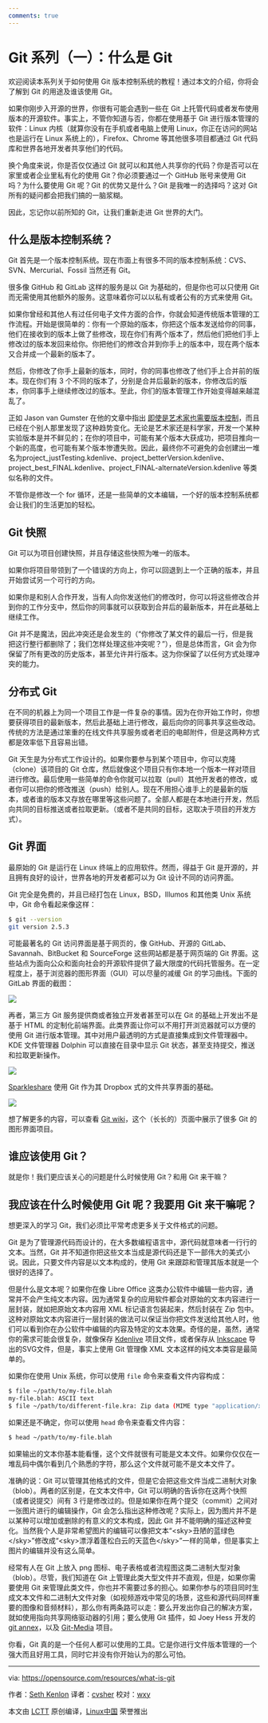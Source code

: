 ```yaml
---
comments: true
---
```


Git 系列（一）：什么是 Git
===========

欢迎阅读本系列关于如何使用 Git 版本控制系统的教程！通过本文的介绍，你将会了解到 Git 的用途及谁该使用 Git。

如果你刚步入开源的世界，你很有可能会遇到一些在 Git 上托管代码或者发布使用版本的开源软件。事实上，不管你知道与否，你都在使用基于 Git 进行版本管理的软件：Linux 内核（就算你没有在手机或者电脑上使用 Linux，你正在访问的网站也是运行在 Linux 系统上的），Firefox、Chrome 等其他很多项目都通过 Git 代码库和世界各地开发者共享他们的代码。

换个角度来说，你是否仅仅通过 Git 就可以和其他人共享你的代码？你是否可以在家里或者企业里私有化的使用 Git？你必须要通过一个 GitHub 账号来使用 Git 吗？为什么要使用 Git 呢？Git 的优势又是什么？Git 是我唯一的选择吗？这对 Git 所有的疑问都会把我们搞的一脑浆糊。

因此，忘记你以前所知的 Git，让我们重新走进 Git 世界的大门。

## 什么是版本控制系统？

Git 首先是一个版本控制系统。现在市面上有很多不同的版本控制系统：CVS、SVN、Mercurial、Fossil 当然还有 Git。

很多像 GitHub 和 GitLab 这样的服务是以 Git 为基础的，但是你也可以只使用 Git 而无需使用其他额外的服务。这意味着你可以以私有或者公有的方式来使用 Git。

如果你曾经和其他人有过任何电子文件方面的合作，你就会知道传统版本管理的工作流程。开始是很简单的：你有一个原始的版本，你把这个版本发送给你的同事，他们在接收到的版本上做了些修改，现在你们有两个版本了，然后他们把他们手上修改过的版本发回来给你。你把他们的修改合并到你手上的版本中，现在两个版本又合并成一个最新的版本了。

然后，你修改了你手上最新的版本，同时，你的同事也修改了他们手上合并前的版本。现在你们有 3 个不同的版本了，分别是合并后最新的版本，你修改后的版本，你同事手上继续修改过的版本。至此，你们的版本管理工作开始变得越来越混乱了。

正如 Jason van Gumster 在他的文章中指出 [即使是艺术家也需要版本控制](https://opensource.com/life/16/2/version-control-isnt-just-programmers)，而且已经在个别人那里发现了这种趋势变化。无论是艺术家还是科学家，开发一个某种实验版本是并不鲜见的；在你的项目中，可能有某个版本大获成功，把项目推向一个新的高度，也可能有某个版本惨遭失败。因此，最终你不可避免的会创建出一堆名为project\_justTesting.kdenlive、project\_betterVersion.kdenlive、project\_best\_FINAL.kdenlive、project\_FINAL-alternateVersion.kdenlive 等类似名称的文件。

不管你是修改一个 for 循环，还是一些简单的文本编辑，一个好的版本控制系统都会让我们的生活更加的轻松。

## Git 快照

Git 可以为项目创建快照，并且存储这些快照为唯一的版本。

如果你将项目带领到了一个错误的方向上，你可以回退到上一个正确的版本，并且开始尝试另一个可行的方向。

如果你是和别人合作开发，当有人向你发送他们的修改时，你可以将这些修改合并到你的工作分支中，然后你的同事就可以获取到合并后的最新版本，并在此基础上继续工作。

Git 并不是魔法，因此冲突还是会发生的（“你修改了某文件的最后一行，但是我把这行整行都删除了；我们怎样处理这些冲突呢？”），但是总体而言，Git 会为你保留了所有更改的历史版本，甚至允许并行版本。这为你保留了以任何方式处理冲突的能力。

## 分布式 Git

在不同的机器上为同一个项目工作是一件复杂的事情。因为在你开始工作时，你想要获得项目的最新版本，然后此基础上进行修改，最后向你的同事共享这些改动。传统的方法是通过笨重的在线文件共享服务或者老旧的电邮附件，但是这两种方式都是效率低下且容易出错。

Git 天生是为分布式工作设计的。如果你要参与到某个项目中，你可以克隆（clone）该项目的 Git 仓库，然后就像这个项目只有你本地一个版本一样对项目进行修改。最后使用一些简单的命令你就可以拉取（pull）其他开发者的修改，或者你可以把你的修改推送（push）给别人。现在不用担心谁手上的是最新的版本，或者谁的版本又存放在哪里等这些问题了。全部人都是在本地进行开发，然后向共同的目标推送或者拉取更新。（或者不是共同的目标，这取决于项目的开发方式）。

## Git 界面

最原始的 Git 是运行在 Linux 终端上的应用软件。然而，得益于 Git 是开源的，并且拥有良好的设计，世界各地的开发者都可以为 Git 设计不同的访问界面。

Git 完全是免费的，并且已经打包在 Linux，BSD，Illumos 和其他类 Unix 系统中，Git 命令看起来像这样：

```Bash
$ git --version
git version 2.5.3
```

可能最著名的 Git 访问界面是基于网页的，像 GitHub、开源的 GitLab、Savannah、BitBucket 和 SourceForge 这些网站都是基于网页端的 Git 界面。这些站点为面向公众和面向社会的开源软件提供了最大限度的代码托管服务。在一定程度上，基于浏览器的图形界面（GUI）可以尽量的减缓 Git 的学习曲线。下面的 GitLab 界面的截图：

![](https://opensource.com/sites/default/files/0_gitlab.png)

再者，第三方 Git 服务提供商或者独立开发者甚至可以在 Git 的基础上开发出不是基于 HTML 的定制化前端界面。此类界面让你可以不用打开浏览器就可以方便的使用 Git 进行版本管理。其中对用户最透明的方式是直接集成到文件管理器中。KDE 文件管理器 Dolphin 可以直接在目录中显示 Git 状态，甚至支持提交，推送和拉取更新操作。

![](https://opensource.com/sites/default/files/0_dolphin.jpg)

[Sparkleshare](http://sparkleshare.org/) 使用 Git 作为其 Dropbox 式的文件共享界面的基础。

![](https://opensource.com/sites/default/files/0_sparkleshare_1.jpg)

想了解更多的内容，可以查看 [Git wiki](https://git.wiki.kernel.org/index.php/InterfacesFrontendsAndTools#Graphical_Interfaces)，这个（长长的）页面中展示了很多 Git 的图形界面项目。

## 谁应该使用 Git？

就是你！我们更应该关心的问题是什么时候使用 Git？和用 Git 来干嘛？

## 我应该在什么时候使用 Git 呢？我要用 Git 来干嘛呢？

想更深入的学习 Git，我们必须比平常考虑更多关于文件格式的问题。

Git 是为了管理源代码而设计的，在大多数编程语言中，源代码就意味者一行行的文本。当然，Git 并不知道你把这些文本当成是源代码还是下一部伟大的美式小说。因此，只要文件内容是以文本构成的，使用 Git 来跟踪和管理其版本就是一个很好的选择了。

但是什么是文本呢？如果你在像 Libre Office 这类办公软件中编辑一些内容，通常并不会产生纯文本内容。因为通常复杂的应用软件都会对原始的文本内容进行一层封装，就如把原始文本内容用 XML 标记语言包装起来，然后封装在 Zip 包中。这种对原始文本内容进行一层封装的做法可以保证当你把文件发送给其他人时，他们可以看到你在办公软件中编辑的内容及特定的文本效果。奇怪的是，虽然，通常你的需求可能会很复杂，就像保存 [Kdenlive](https://opensource.com/life/11/11/introduction-kdenlive) 项目文件，或者保存从 [Inkscape](http://inkscape.org/) 导出的SVG文件，但是，事实上使用 Git 管理像 XML 文本这样的纯文本类容是最简单的。

如果你在使用 Unix 系统，你可以使用 `file` 命令来查看文件内容构成：

```Bash
$ file ~/path/to/my-file.blah
my-file.blah: ASCII text
$ file ~/path/to/different-file.kra: Zip data (MIME type "application/x-krita")
```

如果还是不确定，你可以使用 `head` 命令来查看文件内容：

```Bash
$ head ~/path/to/my-file.blah
```

如果输出的文本你基本能看懂，这个文件就很有可能是文本文件。如果你仅仅在一堆乱码中偶尔看到几个熟悉的字符，那么这个文件就可能不是文本文件了。

准确的说：Git 可以管理其他格式的文件，但是它会把这些文件当成二进制大对象（blob）。两者的区别是，在文本文件中，Git 可以明确的告诉你在这两个快照（或者说提交）间有 3 行是修改过的。但是如果你在两个提交（commit）之间对一张图片进行的编辑操作，Git 会怎么指出这种修改呢？实际上，因为图片并不是以某种可以增加或删除的有意义的文本构成，因此 Git 并不能明确的描述这种变化。当然我个人是非常希望图片的编辑可以像把文本“\<sky>丑陋的蓝绿色\</sky>”修改成“\<sky>漂浮着蓬松白云的天蓝色\</sky>”一样的简单，但是事实上图片的编辑并没有这么简单。

经常有人在 Git 上放入 png 图标、电子表格或者流程图这类二进制大型对象（blob）。尽管，我们知道在 Git 上管理此类大型文件并不直观，但是，如果你需要使用 Git 来管理此类文件，你也并不需要过多的担心。如果你参与的项目同时生成文本文件和二进制大文件对象（如视频游戏中常见的场景，这些和源代码同样重要的图像和音频材料），那么你有两条路可以走：要么开发出你自己的解决方案，就如使用指向共享网络驱动器的引用；要么使用 Git 插件，如 Joey Hess 开发的 [git annex](https://git-annex.branchable.com/)，以及 [Git-Media](https://github.com/alebedev/git-media) 项目。

你看，Git 真的是一个任何人都可以使用的工具。它是你进行文件版本管理的一个强大而且好用工具，同时它并没有你开始认为的那么可怕。

--------------------------------------------------------------------------------

via: https://opensource.com/resources/what-is-git

作者：[Seth Kenlon](https://opensource.com/users/seth)
译者：[cvsher](https://github.com/cvsher)
校对：[wxy](https://github.com/wxy)

本文由 [LCTT](https://github.com/LCTT/TranslateProject) 原创编译，[Linux中国](https://linux.cn/) 荣誉推出







